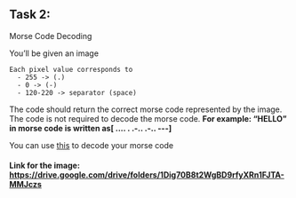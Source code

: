 ## Task 2:

Morse Code Decoding

You’ll be given an image
```
Each pixel value corresponds to
  - 255 -> (.)
  - 0 -> (-)
  - 120-220 -> separator (space)
```
The code should return the correct morse code represented by the image. The code is not required to decode the morse code. **For example: “HELLO” in morse code is written as[ .... . .-.. .-.. ---]**

You can use [this](https://morsecode.world/international/translator.html) to decode your morse code

#### Link for the image: https://drive.google.com/drive/folders/1Dig70B8t2WgBD9rfyXRn1FJTA-MMJczs
